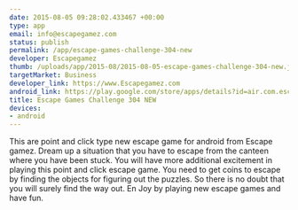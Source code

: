 ```yaml
--- 
date: 2015-08-05 09:28:02.433467 +00:00
type: app
email: info@escapegamez.com
status: publish
permalink: /app/escape-games-challenge-304-new
developer: Escapegamez
thumb: /uploads/app/2015-08/2015-08-05-escape-games-challenge-304-new.jpg
targetMarket: Business
developer_link: https://www.Escapegamez.com
android_link: https://play.google.com/store/apps/details?id=air.com.escapegamez.EscapeGamesChallenge304
title: Escape Games Challenge 304 NEW
devices: 
- android
---
```


This are point and click type new escape game for android from Escape gamez. Dream up a situation that you have to escape from the canteen where you have been stuck. You will have more additional excitement in playing this point and click escape game. You need to get coins to escape by finding the objects for figuring out the puzzles. So there is no doubt that you will surely find the way out. En Joy by playing new escape games and have fun.
